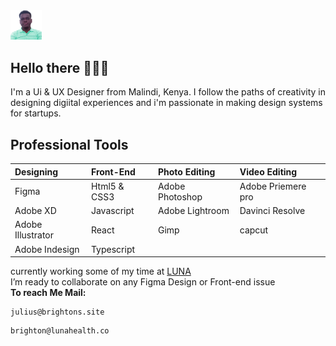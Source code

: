 <img src="Public/admin.png" width="50px">

## Hello there 🙋🏾‍♂️

I'm a Ui & UX Designer from Malindi, Kenya. I follow the paths of creativity in designing digiital experiences and i'm passionate in making design systems for startups.

## Professional Tools
| Designing         | Front-End    | Photo Editing   | Video Editing      |
| :---------------- | :----------- | :-------------- | :----------------- |
| Figma             | Html5 & CSS3 | Adobe Photoshop | Adobe Priemere pro |
| Adobe XD          | Javascript   | Adobe Lightroom | Davinci Resolve    |
| Adobe Illustrator | React        | Gimp            | capcut             |
| Adobe Indesign    | Typescript   |                 |                    |

[LUNA]: https://lunafrica.com
currently working some of my time at [LUNA]<br/>
I’m ready to collaborate on any Figma Design or Front-end issue<br/>
**To reach Me Mail:**
```
julius@brightons.site
```
```
brighton@lunahealth.co
```
